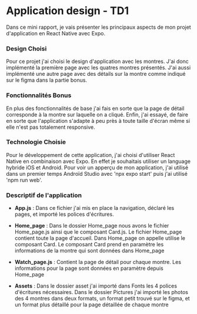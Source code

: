 # Application design - TD1

Dans ce mini rapport, je vais présenter les principaux aspects de mon projet d'application en React Native avec Expo.

### Design Choisi

Pour ce projet j'ai choisi le design d'application avec les montres. J'ai donc implémenté la première page avec les quatres montres présentés. J'ai aussi implémenté une autre page avec des détails sur la montre comme indiqué sur le figma dans la partie bonus. 

### Fonctionnalités Bonus

En plus des fonctionnalités de base j'ai fais en sorte que la page de détail corresponde à la montre sur laquelle on a cliqué. Enfin, j'ai essayé, de faire en sorte que l'application s'adapte à peu près à toute taille d'écran même si elle n'est pas totalement responsive. 

### Technologie Choisie

Pour le développement de cette application, j'ai choisi d'utiliser React Native en combinaison avec Expo. En effet je souhaitais utiliser un language hybride iOS et Android. Pour voir un apperçu de mon application, j'ai utilisé dans un premier temps Androïd Studio avec 'npx expo start' puis j'ai utilisé 'npm run web'.

### Descriptif de l'application

- **App.js** : Dans ce fichier j'ai mis en place la navigation, déclaré les pages, et importé les polices d'écritures. 

- **Home_page** : Dans le dossier Home_page nous avons le fichier Home_page.js ainsi que le composant Card.js. Le fichier Home_page contient toute la page d'accueil. Dans Home_page on appelle utilise le composant Card. Le composant Card prend en paramètre les informations de la montre qui sont données dans Home_page

- **Watch_page.js** : Contient la page de détail pour chaque montre. Les informations pour la page sont données en paramètre depuis Home_page

- **Assets** : Dans le dossier asset j'ai importé dans Fonts les 4 polices d'écritures nécessaires. Dans le dossier Pictures j'ai importé les photos des 4 montres dans deux formats, un format petit trouvé sur le figma, et un format plus détaillé pour la page détaillée de chaque montre